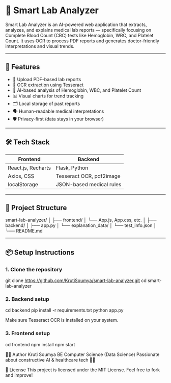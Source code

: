 # 🧬 Smart Lab Analyzer

Smart Lab Analyzer is an AI-powered web application that extracts, analyzes, and explains medical lab reports — specifically focusing on Complete Blood Count (CBC) tests like Hemoglobin, WBC, and Platelet Count. It uses OCR to process PDF reports and generates doctor-friendly interpretations and visual trends.

---

## 🚀 Features

- 📄 Upload PDF-based lab reports
- 🤖 OCR extraction using Tesseract
- 🧠 AI-based analysis of Hemoglobin, WBC, and Platelet Count
- 📊 Visual charts for trend tracking
- 🗂 Local storage of past reports
- 🗣 Human-readable medical interpretations
- 🛡 Privacy-first (data stays in your browser)

---

## 🛠️ Tech Stack

| Frontend | Backend |
|---------|---------|
| React.js, Recharts | Flask, Python |
| Axios, CSS | Tesseract OCR, pdf2image |
| localStorage | JSON-based medical rules |

---

## 📂 Project Structure
smart-lab-analyzer/
│
├── frontend/
│ └── App.js, App.css, etc.
│
├── backend/
│ ├── app.py
│ └── explanation_data/
│ └── test_info.json
│
└── README.md


---

## 📦 Setup Instructions

### 1. Clone the repository

git clone https://github.com/KrutiSoumya/smart-lab-analyzer.git
cd smart-lab-analyzer

### 2. Backend setup
cd backend
pip install -r requirements.txt
python app.py

Make sure Tesseract OCR is installed on your system.

### 3. Frontend setup
cd frontend
npm install
npm start

🙋‍♀️ Author
Kruti Soumya
BE Computer Science (Data Science)
Passionate about constructive AI & healthcare tech 🧠💡

📃 License
This project is licensed under the MIT License. Feel free to fork and improve!
